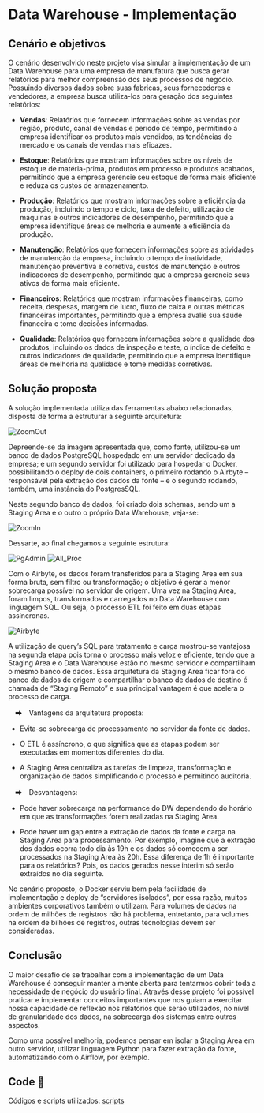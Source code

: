 # Data Warehouse - Implementação

## Cenário e objetivos

  O cenário desenvolvido neste projeto visa simular a implementação de um Data Warehouse para uma empresa de manufatura que busca gerar relatórios para melhor compreensão dos seus processos de negócio.
  Possuindo diversos dados sobre suas fabricas, seus fornecedores e vendedores, a empresa busca utiliza-los para geração dos seguintes relatórios:
 
- **Vendas**: Relatórios que fornecem informações sobre as vendas por região, produto, canal de vendas e período de tempo, permitindo a empresa identificar os produtos mais vendidos, as tendências de mercado e os canais de vendas mais eficazes.
  
- **Estoque**:  Relatórios que mostram informações sobre os níveis de estoque de matéria-prima, produtos em processo e produtos acabados, permitindo que a empresa gerencie seu estoque de forma mais eficiente e reduza os custos de armazenamento.
  
- **Produção**: Relatórios que mostram informações sobre a eficiência da produção, incluindo o tempo e ciclo, taxa de defeito, utilização de máquinas e outros indicadores de desempenho, permitindo que a empresa identifique áreas de melhoria e aumente a eficiência da produção.
  
- **Manutenção**: Relatórios que fornecem informações sobre as atividades de manutenção da empresa, incluindo o tempo de inatividade, manutenção preventiva e corretiva, custos de manutenção e outros indicadores de desempenho, permitindo que a empresa gerencie seus ativos de forma mais eficiente.
  
- **Financeiros**: Relatórios que mostram informações financeiras, como receita, despesas, margem de lucro, fluxo de caixa e outras métricas financeiras importantes, permitindo que a empresa avalie sua saúde financeira e tome decisões informadas.
  
- **Qualidade**: Relatórios que fornecem informações sobre a qualidade dos produtos, incluindo os dados de inspeção e teste, o índice de defeito e outros indicadores de qualidade, permitindo que a empresa identifique áreas de melhoria na qualidade e tome medidas corretivas.

## Solução proposta

  A solução implementada utiliza das ferramentas abaixo relacionadas, disposta de forma a estruturar a seguinte arquitetura: 

![ZoomOut](https://github.com/JvQueiros/Implementacao_DW/assets/95942380/d1adbc2d-b6cb-484b-8b64-7f590a592580)

  Depreende-se da imagem apresentada que, como fonte, utilizou-se um banco de dados PostgreSQL hospedado em um servidor dedicado da empresa; e um segundo servidor foi utilizado para hospedar o Docker, possibilitando o deploy de dois containers, o primeiro rodando o Airbyte – responsável pela extração dos dados da fonte – e o segundo rodando, também, uma instância do PostgresSQL.

  Neste segundo banco de dados, foi criado dois schemas, sendo um a Staging Area e o outro o próprio Data Warehouse, veja-se:

![ZoomIn](https://github.com/JvQueiros/Implementacao_DW/assets/95942380/3522860f-a91d-4994-952f-aa1e9a2425b4)

  Dessarte, ao final chegamos a seguinte estrutura:

![PgAdmin](https://github.com/JvQueiros/Implementacao_DW/assets/95942380/2a81256d-21ae-4cfa-9e02-e37d62841e76) 
![All_Proc](https://github.com/JvQueiros/Implementacao_DW/assets/95942380/665e66e1-dc30-4501-b484-29bbec236d28)

  Com o Airbyte, os dados foram transferidos para a Staging Area em sua forma bruta, sem filtro ou transformação; o objetivo é gerar a menor sobrecarga possível no servidor de origem. Uma vez na Staging Area, foram limpos, transformados e carregados no Data Warehouse com linguagem SQL. Ou seja, o processo ETL foi feito em duas etapas assíncronas. 

![Airbyte](<img width="1299" height="628" alt="image" src="https://github.com/user-attachments/assets/d063d01a-333c-48a7-aed8-2bada8eb799b" />)

  A utilização de query’s SQL para tratamento e carga mostrou-se vantajosa na segunda etapa pois torna o processo mais veloz e eficiente, tendo que a Staging Area e o Data Warehouse estão no mesmo servidor e compartilham o mesmo banco de dados. Essa arquitetura da Staging Area ficar fora do banco de dados de origem e compartilhar o banco de dados de destino é chamada de “Staging Remoto” e sua principal vantagem é que acelera o processo de carga.

　➡　Vantagens da arquitetura proposta:

- Evita-se sobrecarga de processamento no servidor da fonte de dados.

- O ETL é assíncrono, o que significa que as etapas podem ser executadas em momentos diferentes do dia.

- A Staging Area centraliza as tarefas de limpeza, transformação e organização de dados simplificando o processo e permitindo auditoria.

　➡　Desvantagens:

- Pode haver sobrecarga na performance do DW dependendo do horário em que as transformações forem realizadas na Staging Area.

- Pode haver um gap entre a extração de dados da fonte e carga na Staging Area para processamento. 
	Por exemplo, imagine que a extração dos dados ocorra todo dia às 19h e os dados só comecem a ser processados na Staging Area às 20h. Essa diferença de 1h é importante para os relatórios? Pois, os dados gerados nesse interim só serão extraídos no dia seguinte. 

No cenário proposto, o Docker serviu bem pela facilidade de implementação e deploy de “servidores isolados”, por essa razão, muitos ambientes corporativos também o utilizam. Para volumes de dados na ordem de milhões de registros não há problema, entretanto, para volumes na ordem de bilhões de registros, outras tecnologias devem ser consideradas. 

## Conclusão

O maior desafio de se trabalhar com a implementação de um Data Warehouse é conseguir manter a mente aberta para tentarmos cobrir toda a necessidade de negócio do usuário final. Através desse projeto foi possível praticar e implementar conceitos importantes que nos guiam a exercitar nossa capacidade de reflexão nos relatórios que serão utilizados, no nível de granularidade dos dados, na sobrecarga dos sistemas entre outros aspectos.

Como uma possível melhoria, podemos pensar em isolar a Staging Area em outro servidor, utilizar linguagem Python para fazer extração da fonte, automatizando com o Airflow, por exemplo.

## Code 📃
Códigos e scripts utilizados: [scripts](./scripts_files)

